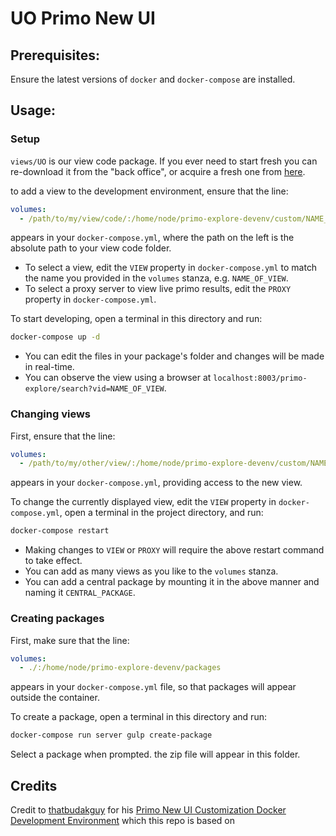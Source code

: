 # UO Primo New UI

## Prerequisites:

Ensure the latest versions of `docker` and `docker-compose` are installed.

## Usage:

### Setup

`views/UO` is our view code package. If you ever need to start fresh you can re-download it from the "back office", or acquire a fresh one from [here](https://github.com/ExLibrisGroup/primo-explore-package).

to add a view to the development environment, ensure that the line:
```yml
volumes:
  - /path/to/my/view/code/:/home/node/primo-explore-devenv/custom/NAME_OF_VIEW
```
appears in your `docker-compose.yml`, where the path on the left is the absolute path to your view code folder.

- To select a view, edit the `VIEW` property in `docker-compose.yml` to match the name you provided in the `volumes` stanza, e.g. `NAME_OF_VIEW`.
- To select a proxy server to view live primo results, edit the `PROXY` property in `docker-compose.yml`.

To start developing, open a terminal in this directory and run:
```sh
docker-compose up -d
```

- You can edit the files in your package's folder and changes will be made in real-time.
- You can observe the view using a browser at `localhost:8003/primo-explore/search?vid=NAME_OF_VIEW`.

### Changing views

First, ensure that the line:
```yml
volumes:
  - /path/to/my/other/view/:/home/node/primo-explore-devenv/custom/NAME_OF_OTHER_VIEW
```
appears in your `docker-compose.yml`, providing access to the new view.

To change the currently displayed view, edit the `VIEW` property in `docker-compose.yml`, open a terminal in the project directory, and run:
```sh
docker-compose restart
```

- Making changes to `VIEW` or `PROXY` will require the above restart command to take effect.
- You can add as many views as you like to the `volumes` stanza.
- You can add a central package by mounting it in the above manner and naming it `CENTRAL_PACKAGE`.

### Creating packages

First, make sure that the line:
```yml
volumes:
  - ./:/home/node/primo-explore-devenv/packages
```
appears in your `docker-compose.yml` file, so that packages will appear outside the container.

To create a package, open a terminal in this directory and run:
```sh
docker-compose run server gulp create-package
```
Select a package when prompted. the zip file will appear in this folder.

## Credits

Credit to [thatbudakguy](https://github.com/thatbudakguy) for his [Primo New UI Customization Docker Development Environment](https://github.com/thatbudakguy/primo-explore-devenv-docker) which this repo is based on
